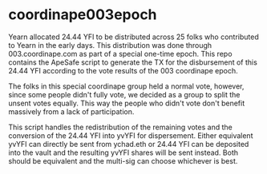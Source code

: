 # coordinape003epoch

Yearn allocated 24.44 YFI to be distributed across 25 folks who contributed to Yearn in the early days. This distribution was done through 003.coordinape.com as part of a special one-time epoch. This repo contains the ApeSafe script to generate the TX for the disbursement of this 24.44 YFI according to the vote results of the 003 coordinape epoch.

The folks in this special coordinape group held a normal vote, however, since some people didn't fully vote, we decided as a group to split the unsent votes equally. This way the people who didn't vote don't benefit massively from a lack of participation.

This script handles the redistribution of the remaining votes and the conversion of the 24.44 YFI into yvYFI for dispersement. Either equivalent yvYFI can directly be sent from ychad.eth or 24.44 YFI can be deposited into the vault and the resulting yvYFI shares will be sent instead. Both should be equivalent and the multi-sig can choose whichever is best. 
